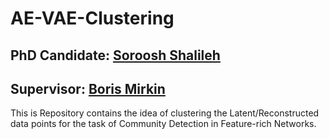 # AE-VAE-Clustering

## PhD Candidate: [Soroosh Shalileh](https://www.hse.ru/en/org/persons/316426865)
## Supervisor: [Boris Mirkin](https://www.hse.ru/en/staff/bmirkin)


This is Repository contains the idea of clustering the Latent/Reconstructed data points for the task of Community Detection in Feature-rich Networks.



